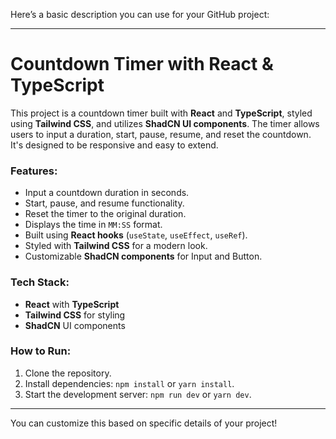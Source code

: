 Here’s a basic description you can use for your GitHub project:

---

# Countdown Timer with React & TypeScript

This project is a countdown timer built with **React** and **TypeScript**, styled using **Tailwind CSS**, and utilizes **ShadCN UI components**. The timer allows users to input a duration, start, pause, resume, and reset the countdown. It's designed to be responsive and easy to extend.

### Features:
- Input a countdown duration in seconds.
- Start, pause, and resume functionality.
- Reset the timer to the original duration.
- Displays the time in `MM:SS` format.
- Built using **React hooks** (`useState`, `useEffect`, `useRef`).
- Styled with **Tailwind CSS** for a modern look.
- Customizable **ShadCN components** for Input and Button.

### Tech Stack:
- **React** with **TypeScript**
- **Tailwind CSS** for styling
- **ShadCN** UI components

### How to Run:
1. Clone the repository.
2. Install dependencies: `npm install` or `yarn install`.
3. Start the development server: `npm run dev` or `yarn dev`.

---

You can customize this based on specific details of your project!
